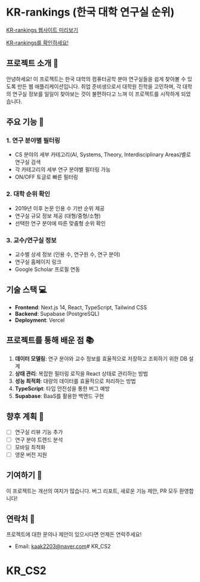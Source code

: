 # KR-rankings (한국 대학 연구실 순위)

[KR-rankings 웹사이트 미리보기](https://kr-labstest.vercel.app/)

<a href="https://kr-labstest.vercel.app/" target="_blank">KR-rankings를 확인하세요!</a>

## 프로젝트 소개 👋

안녕하세요! 이 프로젝트는 한국 대학의 컴퓨터공학 분야 연구실들을 쉽게 찾아볼 수 있도록 만든 웹 애플리케이션입니다. 취업 준비생으로서 대학원 진학을 고민하며, 각 대학의 연구실 정보를 일일이 찾아보는 것이 불편하다고 느껴 이 프로젝트를 시작하게 되었습니다.

## 주요 기능 🚀

### 1. 연구 분야별 필터링
- CS 분야의 세부 카테고리(AI, Systems, Theory, Interdisciplinary Areas)별로 연구실 검색
- 각 카테고리의 세부 연구 분야별 필터링 가능
- ON/OFF 토글로 빠른 필터링

### 2. 대학 순위 확인
- 2019년 이후 논문 인용 수 기반 순위 제공
- 연구실 규모 정보 제공 (대형/중형/소형)
- 선택한 연구 분야에 따른 맞춤형 순위 확인

### 3. 교수/연구실 정보
- 교수별 상세 정보 (인용 수, 연구원 수, 연구 분야)
- 연구실 홈페이지 링크
- Google Scholar 프로필 연동

## 기술 스택 💻

- **Frontend**: Next.js 14, React, TypeScript, Tailwind CSS
- **Backend**: Supabase (PostgreSQL)
- **Deployment**: Vercel


## 프로젝트를 통해 배운 점 📚

1. **데이터 모델링**: 연구 분야와 교수 정보를 효율적으로 저장하고 조회하기 위한 DB 설계
2. **상태 관리**: 복잡한 필터링 로직을 React 상태로 관리하는 방법
3. **성능 최적화**: 대량의 데이터를 효율적으로 처리하는 방법
4. **TypeScript**: 타입 안전성을 통한 버그 예방
5. **Supabase**: BaaS를 활용한 백엔드 구현

## 향후 계획 🎯

- [ ] 연구실 리뷰 기능 추가
- [ ] 연구 분야 트렌드 분석
- [ ] 모바일 최적화
- [ ] 영문 버전 지원

## 기여하기 🤝

이 프로젝트는 개선의 여지가 많습니다. 버그 리포트, 새로운 기능 제안, PR 모두 환영합니다!


## 연락처 📧

프로젝트에 대한 문의나 제안이 있으시다면 언제든 연락주세요!
- Email: kaak2203@naver.com# KR_CS2
# KR_CS2
